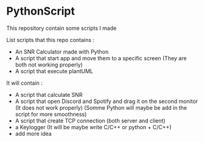# PythonScript
This repository contain some scripts I made

List scripts that this repo contains :
* An SNR Calculator made with Python
* A script that start app and move them to a specific screen (They are both not working properly)
* A script that execute plantUML


It will contain : 
* A script that calculate SNR
* A script that open Discord and Spotify and drag it on the second monitor (It does not work properly) (Somme Python will maybe be add in the script for more smoothness)
* A script that create TCP connection (both server and client)
* a Keylogger (It will be maybe write C/C++ or python + C/C++)
* add more idea
